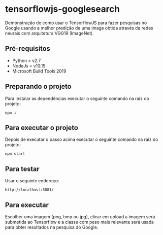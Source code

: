 # tensorflowjs-googlesearch
Demonstração de como usar o TensorflowJS para fazer pesquisas no Google usando a melhor predição de uma image obtida através de redes neurais com arquitetura VGG19 (ImageNet).

## Pré-requisitos

* Python = v2.7
* NodeJs = v10.15
* Microsoft Build Tools 2019

## Preparando o projeto
Para instalar as dependências executar o seguinte comando na raiz do projeto:
```
npm i
```
## Para executar o projeto
Depois de executar o passo acima executar o seguinte comando na raiz do projeto:
```
npm start
```
## Para testar
Usar o seguinte endereço:
```
http://localhost:8081/
```

## Para executar
Escolher uma imagem (png, bmp ou jpg), clicar em upload a imagem será submetida ao Tensorflow e a classe com peso mais relevante será usada para obter resultados na pesquisa do Google.